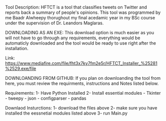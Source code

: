 Tool Description:
HFTCT is a tool that classifies tweets on Twitter and reports back a summary of people's opinions. 
This tool was programmed by me Baadr Alwheepy thorughout my final acedamic year in my BSc course under the supervision 
of Dr. Leandors Maglaras.


DOWNLOADING AS AN EXE:
This download option is much easier as you will not have to go through any requirements, everything would be automaticly downloaded 
and the tool would be ready to use right after the installation.

Link:
https://www.mediafire.com/file/fht3x7ky7fm2e5r/HFTCT_Installer_%25281%2529.exe/file

DOWNLOANDING FROM GITHUB:
If you plan on downloanding the tool from here, you must review the requirments, instructions and Notes listed below.

Requirements:
1- Have Python Installed
2- Install essential modules
    - Tkinter
    - tweepy
    - json
    - configparser
    - pandas

Downlaod Insturctions:
1- download the files above
2- make sure you have installed the eessnetial modules listed above
3- run Main.py



